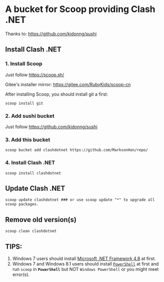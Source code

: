 # A bucket for Scoop providing Clash .NET 

Thanks to: <https://github.com/kidonng/sushi>

## Install Clash .NET

### 1. Install Scoop

Just follow <https://scoop.sh/>

Gitee's installer mirror: <https://gitee.com/RubyKids/scoop-cn>

After installing Scoop, you should install git a first:

```pwsh
scoop install git
```

### 2. Add sushi bucket

Just follow <https://github.com/kidonng/sushi>

### 3. Add this bucket

```pwsh
scoop bucket add clashdotnet https://github.com/MarksonHon/repo/
```

### 4. Install Clash .NET

```pwsh
scoop install clashdotnet
```

## Update Clash .NET

```pwsh
scoop update clashdotnet ### or use scoop update "*" to upgrade all scoop packages.
```

## Remove old version(s)

```pwsh 
scoop clean clashdotnet
```

## TIPS: 
1. Windows 7 users should install [Microsoft .NET Framework 4.8](https://support.microsoft.com/en-us/topic/microsoft-net-framework-4-8-offline-installer-for-windows-9d23f658-3b97-68ab-d013-aa3c3e7495e0) at first.
2. Windows 7 and Windows 8.1 users should install [`PowerShell`](https://aka.ms/powershell-release?tag=stable) at first and run `scoop` in **`PowerShell`** but NOT `Windows PowerShell` or you might meet error(s).
